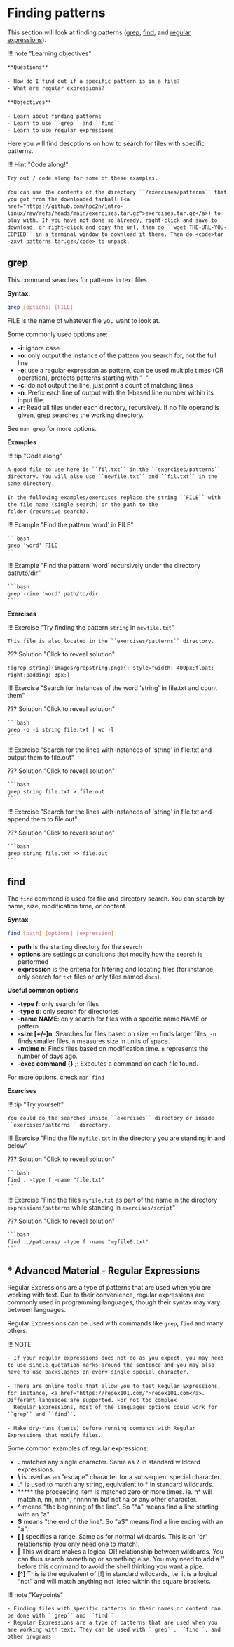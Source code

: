 # Finding patterns

This section will look at finding patterns ([grep](#grep), [find](#find), and [regular expressions](#regular__expressions)).  

!!! note "Learning objectives"

    **Questions** 

    - How do I find out if a specific pattern is in a file?
    - What are regular expressions?

    **Objectives** 

    - Learn about finding patterns
    - Learn to use ``grep`` and ``find``
    - Learn to use regular expressions

Here you will find descptions on how to search for files with specific patterns. 

!!! Hint "Code along!" 

    Try out / code along for some of these examples. 

    You can use the contents of the directory ``/exercises/patterns`` that you got from the downloaded tarball (<a href="https://github.com/hpc2n/intro-linux/raw/refs/heads/main/exercises.tar.gz">exercises.tar.gz</a>) to play with. If you have not done so already, right-click and save to download, or right-click and copy the url, then do ``wget THE-URL-YOU-COPIED`` in a terminal window to download it there. Then do <code>tar -zxvf patterns.tar.gz</code> to unpack.  

## grep 

This command searches for patterns in text files. 

**Syntax:** 

```bash
grep [options] [FILE]
```

FILE is the name of whatever file you want to look at. 

Some commonly used options are: 

- **-i**: ignore case
- **-o**: only output the instance of the pattern you search for, not the full line 
- **-e**: use a regular expression as pattern, can be used multiple times (OR operation), protects patterns starting with "-"
- **-c**: do not output the line, just print a count of matching lines 
- **-n**: Prefix  each  line of output with the 1-based line number within its input file.
- **-r**: Read  all  files  under  each  directory, recursively. If no file operand is given, grep searches the working directory. 

See ``man grep`` for more options. 

**Examples** 

!!! tip "Code along"

    A good file to use here is ``fil.txt`` in the ``exercises/patterns`` directory. You will also use ``newfile.txt`` and ``fil.txt`` in the same directory. 

    In the following examples/exercises replace the string ``FILE`` with the file name (single search) or the path to the 
    folder (recursive search).

!!! Example "Find the pattern 'word' in FILE"

    ```bash
    grep 'word' FILE
    ```

!!! Example "Find the pattern 'word' recursively under the directory path/to/dir" 

    ```bash
    grep -rine 'word' path/to/dir
    ```

**Exercises**

!!! Exercise "Try finding the pattern ``string`` in ``newfile.txt``"

    This file is also located in the ``exercises/patterns`` directory. 

??? Solution "Click to reveal solution"

    ![grep string](images/grepstring.png){: style="width: 400px;float: right;padding: 3px;}
     
!!! Exercise "Search for instances of the word 'string' in file.txt and count them"

??? Solution "Click to reveal solution"

    ```bash
    grep -o -i string file.txt | wc -l
    ```

!!! Exercise "Search for the lines with instances of 'string' in file.txt and output them to file.out"

??? Solution "Click to reveal solution"

    ```bash
    grep string file.txt > file.out
    ```

!!! Exercise "Search for the lines with instances of 'string' in file.txt and append them to file.out"

??? Solution "Click to reveal solution"

    ```bash
    grep string file.txt >> file.out
    ```

## find 

The ``find`` command is used for file and directory search. You can search by name, size, modification time, or content. 

**Syntax**

```bash
find [path] [options] [expression]
```

- **path** is the starting directory for the search
- **options** are settings or conditions that modify how the search is performed
- **expression** is the criteria for filtering and locating files (for instance, only search for ``txt`` files or only files named ``docs``). 

**Useful common options**

- **-type f**: only search for files
- **-type d**: only search for directories
- **-name NAME**: only search for files with a specific name NAME or pattern
- **-size [+/-]n**: Searches for files based on size. `+n` finds larger files, `-n` finds smaller files. `n` measures size in units of space.
- **-mtime n**: Finds files based on modification time. `n` represents the number of days ago.
- **-exec command {} \;**: Executes a command on each file found. 
 
For more options, check ``man find``

**Exercises**

!!! tip "Try yourself"

    You could do the searches inside ``exercises`` directory or inside ``exercises/patterns`` directory. 

!!! Exercise "Find the file ``myfile.txt`` in the directory you are standing in and below"

??? Solution "Click to reveal solution"

    ```bash
    find . -type f -name "file.txt"
    ```

!!! Exercise "Find the files ``myfile.txt`` as part of the name in the directory ``expressions/patterns`` while standing in ``exercises/script``"

??? Solution "Click to reveal solution"

    ```bash
    find ../patterns/ -type f -name "myfile0.txt"
    ```

## \* Advanced Material - Regular Expressions

Regular Expressions are a type of patterns that are used when you are working with text. 
Due to their convenience, regular expressions are commonly used in programming languages, though their syntax may vary between languages.

Regular Expressions can be used with commands like ``grep``, ``find`` and many others. 

!!! NOTE

    - If your regular expressions does not do as you expect, you may need to use single quotation marks around the sentence and you may also have to use backslashes on every single special character.

    - There are online tools that allow you to test Regular Expressions, for instance, <a href="https://regex101.com/">regex101.com</a>. Different languages are supported. For not too complex 
      Regular Expressions, most of the languages options could work for ``grep`` and ``find``. 
    
    - Make dry-runs (tests) before running commands with Regular Expressions that modify files.

Some common examples of regular expressions: 

- **.** matches any single character. Same as **?** in standard wildcard expressions. 
- **\\** is used as an "escape" character for a subsequent special character. 
- **.*** is used to match any string, equivalent to * in standard wildcards.
- ***** the proceeding item is matched zero or more times. ie. n* will match n, nn, nnnn, nnnnnnn but not na or any other character.
- **^** means "the beginning of the line". So "^a" means find a line starting with an "a".
- **\$** means "the end of the line". So "a$" means find a line ending with an "a".
- **[ ]** specifies a range. Same as for normal wildcards. This is an 'or' relationship (you only need one to match).
- **|** This wildcard makes a logical OR relationship between wildcards. You can thus search something or something else. You may need to add a '\' before this command to avoid the shell thinking you want a pipe. 
- **[^]** This is the equivalent of [!] in standard wildcards, i.e. it is a logical “not” and will match anything not listed within the square brackets. 

!!! note "Keypoints" 

    - Finding files with specific patterns in their names or content can be done with ``grep`` and ``find``
    - Regular Expressions are a type of patterns that are used when you are working with text. They can be used with ``grep``, ``find``, and other programs 

